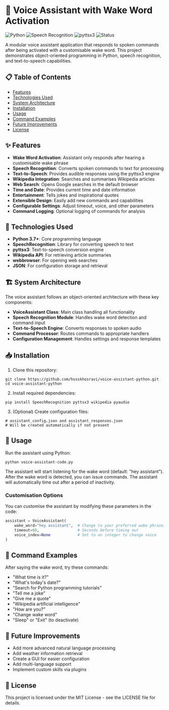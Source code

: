 # 🎤 Voice Assistant with Wake Word Activation

![Python](https://img.shields.io/badge/Python-3.7%2B-blue)
![Speech Recognition](https://img.shields.io/badge/SpeechRecognition-Latest-green)
![pyttsx3](https://img.shields.io/badge/pyttsx3-Latest-orange)
![Status](https://img.shields.io/badge/Status-Active-brightgreen)

A modular voice assistant application that responds to spoken commands after being activated with a customisable wake word. This project demonstrates object-oriented programming in Python, speech recognition, and text-to-speech capabilities.

## 📋 Table of Contents
- [Features](#-features)
- [Technologies Used](#-technologies-used)
- [System Architecture](#%EF%B8%8F-system-architecture)
- [Installation](#-installation)
- [Usage](#-usage)
- [Command Examples](#-command-examples)
- [Future Improvements](#-future-improvements)
- [License](#-license)

## ✨ Features

- **Wake Word Activation**: Assistant only responds after hearing a customisable wake phrase
- **Speech Recognition**: Converts spoken commands to text for processing
- **Text-to-Speech**: Provides audible responses using the pyttsx3 engine
- **Wikipedia Integration**: Searches and summarises Wikipedia articles
- **Web Search**: Opens Google searches in the default browser
- **Time and Date**: Provides current time and date information
- **Entertainment**: Tells jokes and inspirational quotes
- **Extensible Design**: Easily add new commands and capabilities
- **Configurable Settings**: Adjust timeout, voice, and other parameters
- **Command Logging**: Optional logging of commands for analysis

## 🔧 Technologies Used

- **Python 3.7+**: Core programming language
- **SpeechRecognition**: Library for converting speech to text
- **pyttsx3**: Text-to-speech conversion engine
- **Wikipedia API**: For retrieving article summaries
- **webbrowser**: For opening web searches
- **JSON**: For configuration storage and retrieval

## 🏗️ System Architecture

The voice assistant follows an object-oriented architecture with these key components:

- **VoiceAssistant Class**: Main class handling all functionality
- **Speech Recognition Module**: Handles wake word detection and command input
- **Text-to-Speech Engine**: Converts responses to spoken audio
- **Command Processor**: Routes commands to appropriate handlers
- **Configuration Management**: Handles settings and response templates

## 📥 Installation

1. Clone this repository:
```
git clone https://github.com/husskhosravi/voice-assistant-python.git
cd voice-assistant-python
```

2. Install required dependencies:
```
pip install SpeechRecognition pyttsx3 wikipedia pyaudio
```

3. (Optional) Create configuration files:
```
# assistant_config.json and assistant_responses.json
# Will be created automatically if not present
```

## 🚀 Usage

Run the assistant using Python:
```
python voice-assistant-code.py
```

The assistant will start listening for the wake word (default: "hey assistant"). After the wake word is detected, you can issue commands. The assistant will automatically time out after a period of inactivity.

### Customisation Options

You can customise the assistant by modifying these parameters in the code:

```python
assistant = VoiceAssistant(
    wake_word="hey assistant",  # Change to your preferred wake phrase
    timeout=60,                 # Seconds before timing out
    voice_index=None            # Set to an integer to change voice
)
```

## 💬 Command Examples

After saying the wake word, try these commands:

- "What time is it?"
- "What's today's date?"
- "Search for Python programming tutorials"
- "Tell me a joke"
- "Give me a quote"
- "Wikipedia artificial intelligence"
- "How are you?"
- "Change wake word"
- "Sleep" or "Exit" (to deactivate)

## 🔮 Future Improvements

- Add more advanced natural language processing
- Add weather information retrieval
- Create a GUI for easier configuration
- Add multi-language support
- Implement custom skills via plugins

## 📝 License

This project is licensed under the MIT License - see the LICENSE file for details.
